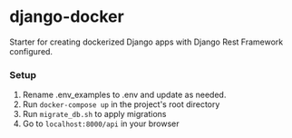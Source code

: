 # django-docker
Starter for creating dockerized Django apps with Django Rest Framework configured.

### Setup

1. Rename .env_examples to .env and update as needed.
2. Run `docker-compose up` in the project's root directory
3. Run `migrate_db.sh` to apply migrations
4. Go to `localhost:8000/api` in your browser
